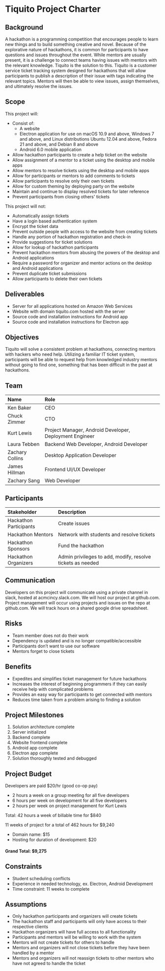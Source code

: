 # Tiquito Project Charter

## Background
A hackathon is a programming competition that encourages people to learn new things and to build something creative and novel. Because of the explorative nature of hackathons, it is common for participants to have questions and issues throughout the event. While mentors are usually present, it is a challenge to connect teams having issues with mentors with the relevant knowledge. Tiquito is the solution to this. Tiquito is a customer service ticket tracking system designed for hackathons that will allow participants to publish a description of their issue with tags indicating the relevant topics. Mentors will then be able to view issues, assign themselves, and ultimately resolve the issues.

## Scope
This project will:
- Consist of:
    - A website
    - Electron application for use on macOS 10.9 and above, Windows 7 and above, and Linux distributions Ubuntu 12.04 and above, Fedora 21 and above, and Debian 8 and above 
    - Android 6.0 mobile application
- Allow hackathon participants to create a help ticket on the website
- Allow assignment of a mentor to a ticket using the desktop and mobile apps
- Allow mentors to resolve tickets using the desktop and mobile apps
- Allow for participants or mentors to add comments to tickets
- Allow participants to resolve only their own tickets
- Allow for custom theming by deploying party on the website
- Maintain and continue to display resolved tickets for later reference
- Prevent participants from closing others' tickets

This project will not:
- Automatically assign tickets
- Have a login based authentication system
- Encrypt the ticket data
- Prevent outside people with access to the website from creating tickets
- Handle any portion of hackathon registration and check-in
- Provide suggestions for ticket solutions
- Allow for lookup of hackathon participants
- Prevent hackathon mentors from abusing the powers of the desktop and Android applications
- Require a password for organizer and mentor actions on the desktop and Android applications
- Prevent duplicate ticket submissions
- Allow participants to delete their own tickets

## Deliverables
- Server for all applications hosted on Amazon Web Services
- Website with domain tiquito.com hosted with the server
- Source code and installation instructions for Android app
- Source code and installation instructions for Electron app

## Objectives
Tiquito will solve a consistent problem at hackathons, connecting mentors with hackers who need help. Utilizing a familiar IT ticket system, participants will be able to request help from knowledged industry mentors without going to find one, something that has been difficult in the past at hackathons.

## Team
|Name| Role |
|:------|:-------|
|Ken Baker| CEO|
|Chuck Zimmer| CTO|
|Kurt Lewis | Project Manager, Android Developer, Deployment Engineer|
|Laura Tebben|Backend Web Developer, Android Developer|
|Zachary Collins|Desktop Application Developer|
|James Hillman|Frontend UI/UX Developer|
|Zachary Sang|Web Developer|

## Participants
| Stakeholder| Description|
|:-------|:--------|
|Hackathon Participants|Create issues|
|Hackathon Mentors|Network with students and resolve tickets|
|Hackathon Sponsors|Fund the hackathon|
|Hackathon Organizers|Admin privileges to add, modify, resolve tickets as needed|

## Communication
Developers on this project will communicate using a private channel in slack, hosted at acmcincy.slack.com. We will host our project at github.com. Project management will occur using projects and issues on the repo at github.com. We will track hours on a shared google drive spreadsheet.

## Risks
- Team member does not do their work
- Dependency is updated and is no longer compatible/accessible
- Participants don’t want to use our software
- Mentors forget to close tickets

## Benefits
- Expedites and simplifies ticket management for future hackathons 
- Increases the interest of beginning programmers if they can easily receive help with complicated problems
- Provides an easy way for participants to get connected with mentors
- Reduces time taken from a problem arising to finding a solution

## Project Milestones
1. Solution architecture complete
2. Server initialized
3. Backend complete
4. Website frontend complete
5. Android app complete
6. Electron app complete
7. Solution thoroughly tested and debugged

## Project Budget
Developers are paid $20/hr (good co-op pay)
- 2 hours a week on a group meeting for all five developers
- 6 hours per week on development for all five developers
- 2 hours per week on project management for Kurt Lewis

Total: 42 hours a week of billable time for $840

11 weeks of project for a total of 462 hours for $9,240

- Domain name: $15
- Hosting for duration of development: $20

#### Grand Total: $9,275

## Constraints
- Student scheduling conflicts
- Experience in needed technology, ex. Electron, Android Development
- Time constraint: 11 weeks to complete

## Assumptions
- Only hackathon participants and organizers will create tickets
- The hackathon staff and participants will only have access to their respective clients
- Hackathon organizers will have full access to all functionality
- Participants and mentors will be willing to work with the system
- Mentors will not create tickets for others to handle
- Mentors and organizers will not close tickets before they have been handled by a mentor
- Mentors and organizers will not reassign tickets to other mentors who have not agreed to handle the ticket

